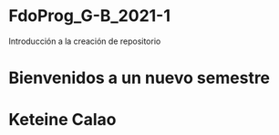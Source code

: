 # FdoProg_G-B_2021-1
Introducción a la creación de repositorio
#  Bienvenidos a un nuevo semestre
# Keteine Calao
